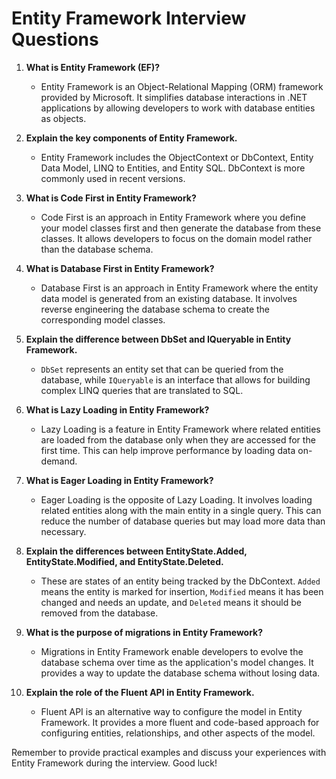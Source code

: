 # Entity Framework Interview Questions

1. **What is Entity Framework (EF)?**
   - Entity Framework is an Object-Relational Mapping (ORM) framework provided by Microsoft. It simplifies database interactions in .NET applications by allowing developers to work with database entities as objects.

2. **Explain the key components of Entity Framework.**
   - Entity Framework includes the ObjectContext or DbContext, Entity Data Model, LINQ to Entities, and Entity SQL. DbContext is more commonly used in recent versions.

3. **What is Code First in Entity Framework?**
   - Code First is an approach in Entity Framework where you define your model classes first and then generate the database from these classes. It allows developers to focus on the domain model rather than the database schema.

4. **What is Database First in Entity Framework?**
   - Database First is an approach in Entity Framework where the entity data model is generated from an existing database. It involves reverse engineering the database schema to create the corresponding model classes.

5. **Explain the difference between DbSet and IQueryable in Entity Framework.**
   - `DbSet` represents an entity set that can be queried from the database, while `IQueryable` is an interface that allows for building complex LINQ queries that are translated to SQL.

6. **What is Lazy Loading in Entity Framework?**
   - Lazy Loading is a feature in Entity Framework where related entities are loaded from the database only when they are accessed for the first time. This can help improve performance by loading data on-demand.

7. **What is Eager Loading in Entity Framework?**
   - Eager Loading is the opposite of Lazy Loading. It involves loading related entities along with the main entity in a single query. This can reduce the number of database queries but may load more data than necessary.

8. **Explain the differences between EntityState.Added, EntityState.Modified, and EntityState.Deleted.**
   - These are states of an entity being tracked by the DbContext. `Added` means the entity is marked for insertion, `Modified` means it has been changed and needs an update, and `Deleted` means it should be removed from the database.

9. **What is the purpose of migrations in Entity Framework?**
   - Migrations in Entity Framework enable developers to evolve the database schema over time as the application's model changes. It provides a way to update the database schema without losing data.

10. **Explain the role of the Fluent API in Entity Framework.**
    - Fluent API is an alternative way to configure the model in Entity Framework. It provides a more fluent and code-based approach for configuring entities, relationships, and other aspects of the model.

Remember to provide practical examples and discuss your experiences with Entity Framework during the interview. Good luck!
